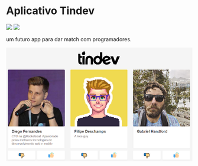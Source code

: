 # Aplicativo Tindev
![](https://img.shields.io/github/languages/top/Gabriel4420/tindev) ![](https://img.shields.io/github/languages/count/Gabriel4420/tindev)

um futuro app para dar match com programadores.

![](estrutura_tindev.png)
